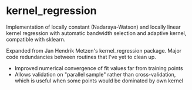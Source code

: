 kernel_regression
=================

Implementation of locally constant (Nadaraya-Watson) and locally linear kernel regression with automatic bandwidth selection and adaptive kernel, compatible with sklearn.

Expanded from Jan Hendrik Metzen's kernel_regression package.  Major code redundancies between routines that I've yet to clean up.

- Improved numerical convergence of fit values far from training points
- Allows validation on "parallel sample" rather than cross-validation, which is
  useful when some points would be dominated by own kernel
